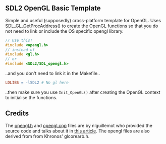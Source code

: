 
## SDL2 OpenGL Basic Template

Simple and useful (supposedly) cross-platform template for OpenGL. Uses SDL_GL_GetProcAddress() to create the OpenGL functions so that you do not need to link or include the OS specific opengl library. 



```C++
// Use this!
#include <opengl.h>
// instead of
#include <gl.h>
// or
#include <SDL2/SDL_opengl.h>
```

..and you don't need to link it in the Makefile..

```Makefile
LDLIBS = -lSDL2 # No gl here
```

..then make sure you use `Init_OpenGL()` after creating the OpenGL context to initialise the functions.

## Credits

The [opengl.h](opengl.h) and [opengl.cpp](opengl.cpp) files are by nlguillemot who provided the source code and talks about it in [this article](https://nlguillemot.wordpress.com/2016/11/18/opengl-renderer-design/). The opengl files are also derived from from Khronos' glcorearb.h. 